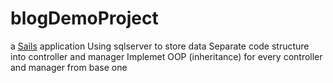 # blogDemoProject

a [Sails](http://sailsjs.org) application
Using sqlserver to store data
Separate code structure into controller and manager
Implemet OOP (inheritance) for every controller and manager from base one
